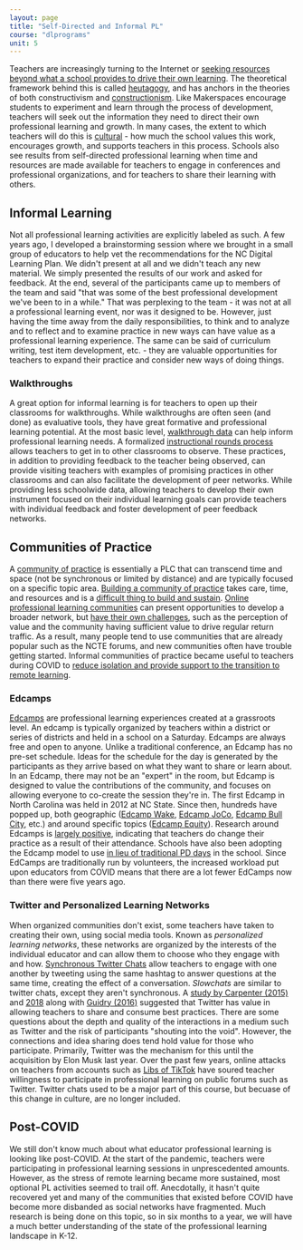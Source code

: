 ```yaml
---
layout: page
title: "Self-Directed and Informal PL"
course: "dlprograms"
unit: 5
---
```

Teachers are increasingly turning to the Internet or [seeking resources beyond what a school provides to drive their own learning][1]. The theoretical framework behind this is called [heutagogy][2], and has anchors in the theories of both constructivism and [constructionism][3]. Like Makerspaces encourage students to experiment and learn through the process of development, teachers will seek out the information they need to direct their own professional learning and growth. In many cases, the extent to which teachers will do this is [cultural][4] - how much the school values this work, encourages growth, and supports teachers in this process. Schools also see results from self-directed professional learning when time and resources are made available for teachers to engage in conferences and professional organizations, and for teachers to share their learning with others.

## Informal Learning
Not all professional learning activities are explicitly labeled as such. A few years ago, I developed a brainstorming session where we brought in a small group of educators to help vet the recommendations for the NC Digital Learning Plan. We didn't present at all and we didn't teach any new material. We simply presented the results of our work and asked for feedback. At the end, several of the participants came up to members of the team and said "that was some of the best professional development we've been to in a while." That was perplexing to the team - it was not at all a professional learning event, nor was it designed to be. However, just having the time away from the daily responsibilities, to think and to analyze and to reflect and to examine practice in new ways can have value as a professional learning experience. The same can be said of curriculum writing, test item development, etc. - they are valuable opportunities for teachers to expand their practice and consider new ways of doing things.  

### Walkthroughs
A great option for informal learning is for teachers to open up their classrooms for walkthroughs. While walkthroughs are often seen (and done) as evaluative tools, they have great formative and professional learning potential. At the most basic level, [walkthrough data][5] can help inform professional learning needs. A formalized [instructional rounds process][6] allows teachers to get in to other classrooms to observe. These practices, in addition to providing feedback to the teacher being observed, can provide visiting teachers with examples of promising practices in other classrooms and can also facilitate the development of peer networks. While providing less schoolwide data, allowing teachers to develop their own instrument focused on their individual learning goals can provide teachers with individual feedback and foster development of peer feedback networks.

## Communities of Practice
A [community of practice][15] is essentially a PLC that can transcend time and space (not be synchronous or limited by distance) and are typically focused on a specific topic area.  [Building a community of practice][16] takes care, time, and resources and is a [difficult thing to build and sustain][17]. [Online professional learning communities][18] can present opportunities to develop a broader network, but [have their own challenges][19], such as the perception of value and the community having sufficient value to drive regular return traffic. As a result, many people tend to use communities that are already popular such as the NCTE forums, and new communities often have trouble getting started. Informal communities of practice became useful to teachers during COVID to [reduce isolation and provide support to the transition to remote learning](https://www.ncbi.nlm.nih.gov/pmc/articles/PMC8012011/#b3-jmbe-22-44). 


### Edcamps
[Edcamps][7] are professional learning experiences created at a grassroots level. An edcamp is typically organized by teachers within a district or series of districts and held in a school on a Saturday. Edcamps are always free and open to anyone. Unlike a traditional conference, an Edcamp has no pre-set schedule. Ideas for the schedule for the day is generated by the participants as they arrive based on what they want to share or learn about. In an Edcamp, there may not be an "expert" in the room, but Edcamp is designed to value the contributions of the community, and focuses on allowing everyone to co-create the session they're in. The first Edcamp in North Carolina was held in 2012 at NC State. Since then, hundreds have popped up, both geographic ([Edcamp Wake][8], [Edcamp JoCo][9], [Edcamp Bull City][10], etc.) and around specific topics ([Edcamp Equity][11]). Research around Edcamps is [largely positive][13], indicating that teachers do change their practice as a result of their attendance. Schools have also been adopting the Edcamp model to use [in lieu of traditional PD days][14] in the school. Since EdCamps are traditionally run by volunteers, the increased workload put upon educators from COVID means that there are a lot fewer EdCamps now than there were five years ago. 


### Twitter and Personalized Learning Networks
When organized communities don't exist, some teachers have taken to creating their own, using social media tools. Known as _personalized learning networks_, these networks are organized by the interests of the individual educator and can allow them to choose who they engage with and how. [Synchronous Twitter Chats][21] allow teachers to engage with one another by tweeting using the same hashtag to answer questions at the same time, creating the effect of a conversation. _Slowchats_ are similar to twitter chats, except they aren't synchronous. A [study by Carpenter (2015)][22] and [2018][23] along with [Guidry (2016)][24] suggested that Twitter has value in allowing teachers to share and consume best practices. There are some questions about the depth and quality of the interactions in a medium such as Twitter and the risk of participants "shouting into the void". However, the connections and idea sharing does tend hold value for those who participate. Primarily, Twitter was the mechanism for this until the acquisition by Elon Musk last year. Over the past few years, online attacks on teachers from accounts such as [Libs of TikTok](https://www.mediamatters.org/twitter/libs-tiktok-has-used-twitter-target-over-200-individual-teachers-schools-and-districts-2022) have soured teacher willingness to participate in professional learning on public forums such as Twitter. Twitter chats used to be a major part of this course, but becuase of this change in culture, are no longer included. 

## Post-COVID
We still don't know much about what educator professional learning is looking like post-COVID. At the start of the pandemic, teachers were participating in professional learning sessions in unprescedented amounts. However, as the stress of remote learning became more sustained, most optional PL activities seemed to trail off. Anecdotally, it hasn't quite recovered yet and many of the communities that existed before COVID have become more disbanded as social networks have fragmented. Much research is being done on this topic, so in six months to a year, we will have a much better understanding of the state of the professional learning landscape in K-12. 


[1]:	https://www.edweek.org/leadership/professional-development-that-matters-what-teachers-say-they-want/2023/08
[2]:	https://ebookcentral.proquest.com/lib/ncsu/reader.action?docID=554635&ppg=176
[3]:	http://edutechwiki.unige.ch/en/Constructionism
[4]:	https://usergeneratededucation.wordpress.com/2013/11/11/teacher-agency-self-directed-professional-development/
[5]:	https://meadowscenter.org/resource/instructional-walkthrough-tools/
[6]:	https://www.ascd.org/el/articles/learning-from-instructional-rounds
[7]:	https://digitalpromise.org/edcamp/
[8]:	https://sites.google.com/wcpss.net/edcampwake/home
[9]:	https://www.edcamp.org/content/edcamp-joco-2019
[10]:	https://www.da.org/cf_news/view.cfm?newsid=1013
[11]:	https://portfolios.digitalpromise.org/ip/EdCampsRecord?id=7011G000000S49OQAS
[13]:	https://www.researchgate.net/publication/324864853_Educators'_perspectives_on_the_impact_of_Edcamp_unconference_professional_learning
[14]:	https://www.researchgate.net/publication/325758020_Educator_perceptions_of_district-mandated_Edcamp_unconferences
[15]:	https://wenger-trayner.com/introduction-to-communities-of-practice/
[16]:	https://web.archive.org/web/20200802053152/https://secure.ncte.org/library/NCTEFiles/Resources/Journals/CC/0212nov2011/CC0212Policy.pdf
[17]:	https://books.google.com/books?id=m1xZuNq9RygC&printsec=frontcover#v=onepage&q&f=false
[18]:	https://elearnmag.acm.org/featured.cfm?aid=1806336
[19]:	https://tech.ed.gov/wp-content/uploads/2014/10/Exploratory-Research-on-Designing-Online-Communities-FINAL.pdf
[20]:	https://www.schrockguide.net/twitter-for-teachers.html
[21]:	https://raventools.com/blog/understanding-twitter-chats/
[22]:	file:///Users/mjsamber/Downloads/article_147418.pdf
[23]:	https://www.learntechlib.org/p/182834/
[24]:	https://www.igi-global.com/chapter/twitter-chat-as-an-informal-learning-tool/137240
